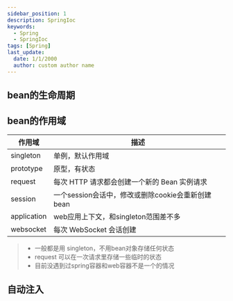 ```yaml
---
sidebar_position: 1
description: SpringIoc
keywords:
  - Spring
  - SpringIoc
tags: [Spring]
last_update:
  date: 1/1/2000
  author: custom author name
---
```


## bean的生命周期
## bean的作用域
| 作用域  | 描述  |
|---|---|
| singleton  | 单例，默认作用域  |
| prototype  | 原型，有状态   |
| request  | 每次 HTTP 请求都会创建一个新的 Bean 实例请求  |
| session  | 一个session会话中，修改或删除cookie会重新创建bean  |
| application  | web应用上下文，和singleton范围差不多  |
| websocket  | 每次 WebSocket 会话创建  |

> * 一般都是用 singleton，不用bean对象存储任何状态
> * request 可以在一次请求里存储一些临时的状态
> * 目前没遇到过spring容器和web容器不是一个的情况

## 自动注入